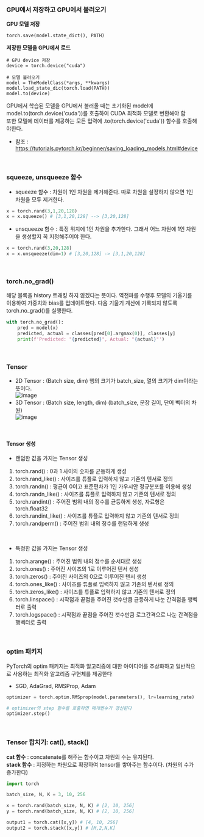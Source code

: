### GPU에서 저장하고 GPU에서 불러오기
**GPU 모델 저장**
```shell
torch.save(model.state_dict(), PATH)
```

**저장한 모델을 GPU에서 로드**
```shell
# GPU device 저장
device = torch.device("cuda")

# 모델 불러오기
model = TheModelClass(*args, **kwargs)
model.load_state_dic(torch.load(PATH))
model.to(device)
```
GPU에서 학습된 모델을 GPU에서 불러올 때는 초기화된 model에 model.to(torch.device('cuda'))를 호출하여 CUDA 최적화 모델로 변환해야 함 <br>
또한 모델에 데이터를 제공하는 모든 입력에 .to(torch.device('cuda')) 함수를 호출해야한다. <br>
* 참조 : https://tutorials.pytorch.kr/beginner/saving_loading_models.html#device
<br>

### squeeze, unsqueeze 함수
* squeeze 함수 : 차원이 1인 차원을 제거해준다. 따로 차원을 설정하지 않으면 1인 차원을 모두 제거한다. 
```python
x = torch.rand(3,1,20,128)
x = x.squeeze() # [3,1,20,128] --> [3,20,128]
```

* unsqueeze 함수 : 특정 위치에 1인 차원을 추가한다. 그래서 어느 차원에 1인 차원을 생성할지 꼭 지정해주어야 한다.
```python
x = torch.rand(3,20,128)
x = x.unsqueeze(dim=1) # [3,20,128] -> [3,1,20,128]
```
<br>

### torch.no_grad()
해당 블록을 history 트래킹 하지 않겠다는 뜻이다. 
역전파를 수행후 모델의 기울기를 이용하여 가중치와 bias를 업데이트한다. 다음 기울기 계산에 기록되지 않도록 torch.no_grad()를 실행한다.
```python
with torch.no_grad():
    pred = model(x)
    predicted, actual = classes[pred[0].argmax(0)], classes[y]
    print(f'Predicted: "{predicted}", Actual: "{actual}"')
```
<br>

### Tensor
* 2D Tensor : (Batch size, dim) 행의 크기가 batch_size, 열의 크기가 dim이라는 뜻이다. <br>
![image](https://user-images.githubusercontent.com/39071676/141058380-ced90306-39f1-4e4c-9d33-86267a23fefe.png)
* 3D Tensor : (Batch size, length, dim) (batch_size, 문장 길이, 단어 벡터의 차원) <br>
![image](https://user-images.githubusercontent.com/39071676/141058364-9c155e33-33db-4f91-a5fe-abf545fbb2d0.png)
<br>

#### Tensor 생성
* 랜덤한 값을 가지는 Tensor 생성
1. torch.rand() : 0과 1 사이의 숫자를 균등하게 생성
2. torch.rand_like() : 사이즈를 튜플로 입력하지 않고 기존의 텐서로 정의
3. torch.randn() : 평균이 0이고 표준편차가 1인 가우시안 정규분포를 이용해 생성
4. torch.randn_like() :  사이즈를 튜플로 입력하지 않고 기존의 텐서로 정의
5. torch.randint() : 주어진 범위 내의 정수를 균등하게 생성, 자료형은 torch.float32
6. torch.randint_like() : 사이즈를 튜플로 입력하지 않고 기존의 텐서로 정의
7. torch.randperm() : 주어진 범위 내의 정수를 랜덤하게 생성
<br>

* 특정한 값을 가지는 Tensor 생성
1. torch.arange() : 주어진 범위 내의 정수를 순서대로 생성
2. torch.ones() : 주어진 사이즈의 1로 이루어진 텐서 생성
3. torch.zeros() : 주어진 사이즈의 0으로 이루어진 텐서 생성
4. torch.ones_like() : 사이즈를 튜플로 입력하지 않고 기존의 텐서로 정의
5. torch.zeros_like() : 사이즈를 튜플로 입력하지 않고 기존의 텐서로 정의
6. torch.linspace() : 시작점과 끝점을 주어진 갯수만큼 균등하게 나눈 간격점을 행벡터로 출력
7. torch.logspace() : 시작점과 끝점을 주어진 갯수만큼 로그간격으로 나눈 간격점을 행벡터로 출력
<br>

### optim 패키지
PyTorch의 optim 패키지는 최적화 알고리즘에 대한 아이디어를 추상화하고 일반적으로 사용하는 최적화 알고리즘 구현체를 제공한다
* SGD, AdaGrad, RMSProp, Adam 
```python
optimizer = torch.optim.RMSprop(model.parameters(), lr=learning_rate)

# optimizer의 step 함수를 호출하면 매개변수가 갱신된다
optimizer.step()
```
<br>

### Tensor 합치기: cat(), stack()
**cat 함수** : concatenate를 해주는 함수이고 차원의 수는 유지된다.  <br>
**stack 함수** : 지정하는 차원으로 확장하여 tensor를 쌓아주는 함수이다. (차원의 수가 증가한다) <br>
```python
import torch

batch_size, N, K = 3, 10, 256

x = torch.rand(batch_size, N, K) # [2, 10, 256]
y = torch.rand(batch_size, N, K) # [2, 10, 256]

output1 = torch.cat([x,y]) # [4, 10, 256]
output2 = torch.stack([x,y]) # [M,2,N,K]
```
